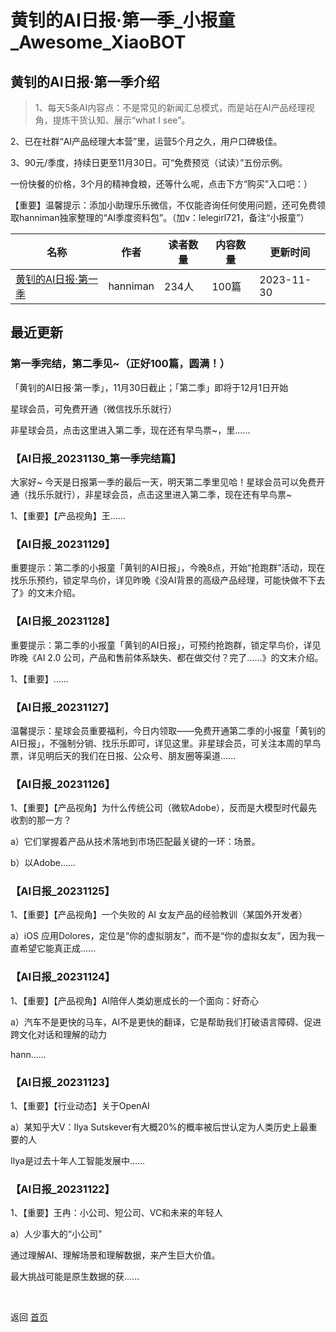 # 黄钊的AI日报·第一季_小报童_Awesome_XiaoBOT

## 黄钊的AI日报·第一季介绍
> 1、每天5条AI内容点：不是常见的新闻汇总模式，而是站在AI产品经理视角，提炼干货认知、展示“what I see”。    
    
2、已在社群“AI产品经理大本营”里，运营5个月之久，用户口碑极佳。    
    
3、90元/季度，持续日更至11月30日。可“免费预览（试读）”五份示例。    
    
一份快餐的价格，3个月的精神食粮，还等什么呢，点击下方“购买”入口吧：）    
    
【重要】温馨提示：添加小助理乐乐微信，不仅能咨询任何使用问题，还可免费领取hanniman独家整理的“AI季度资料包”。（加v：lelegirl721，备注“小报童”）  
  


|名称|作者|读者数量|内容数量|更新时间|
|---|---|---|---|---|
|[黄钊的AI日报·第一季](https://xiaobot.net/p/ai01?refer=9c3f1c95-a052-465a-9902-f6d75080262a)|hanniman|234人|100篇|2023-11-30|

## 最近更新
### 第一季完结，第二季见~（正好100篇，圆满！）

「黄钊的AI日报·第一季」，11月30日截止；「第二季」即将于12月1日开始

星球会员，可免费开通（微信找乐乐就行）

非星球会员，点击这里进入第二季，现在还有早鸟票~，里......

### 【AI日报_20231130_第一季完结篇】

大家好~ 今天是日报第一季的最后一天，明天第二季里见哈！星球会员可以免费开通（找乐乐就行），非星球会员，点击这里进入第二季，现在还有早鸟票~

1、【重要】【产品视角】王......

### 【AI日报_20231129】

重要提示：第二季的小报童「黄钊的AI日报」，今晚8点，开始“抢跑群”活动，现在找乐乐预约，锁定早鸟价，详见昨晚《没AI背景的高级产品经理，可能快做不下去了》的文末介绍。

### 【AI日报_20231128】

重要提示：第二季的小报童「黄钊的AI日报」，可预约抢跑群，锁定早鸟价，详见昨晚《AI 2.0 公司，产品和售前体系缺失、都在做交付？完了……》的文末介绍。

1、【重要】......

### 【AI日报_20231127】

温馨提示：星球会员重要福利，今日内领取——免费开通第二季的小报童「黄钊的AI日报」，不强制分销、找乐乐即可，详见这里。非星球会员，可关注本周的早鸟票，详见明后天的我们在日报、公众号、朋友圈等渠道......

### 【AI日报_20231126】

1、【重要】【产品视角】为什么传统公司（微软Adobe），反而是大模型时代最先收割的那一方？

a）它们掌握着产品从技术落地到市场匹配最关键的一环：场景。

b）以Adobe......

### 【AI日报_20231125】

1、【重要】【产品视角】一个失败的 AI 女友产品的经验教训（某国外开发者）

a）iOS 应用Dolores，定位是“你的虚拟朋友”，而不是“你的虚拟女友”，因为我一直希望它能真正成......

### 【AI日报_20231124】

1、【重要】【产品视角】AI陪伴人类幼崽成长的一个面向：好奇心

a）汽车不是更快的马车，AI不是更快的翻译，它是帮助我们打破语言障碍、促进跨文化对话和理解的动力

hann......

### 【AI日报_20231123】

1、【重要】【行业动态】关于OpenAI

a）某知乎大V：Ilya Sutskever有大概20%的概率被后世认定为人类历史上最重要的人

Ilya是过去十年人工智能发展中......

### 【AI日报_20231122】

1、【重要】王冉：小公司、短公司、VC和未来的年轻人

a）人少事大的“小公司”

通过理解AI、理解场景和理解数据，来产生巨大价值。

最大挑战可能是原生数据的获......


<a href="https://github.com/Reno9527/awesome-xiaobot" style="color: white; text-decoration: none;">awesome-xiaobot</a>

返回 [首页](../README.md)
